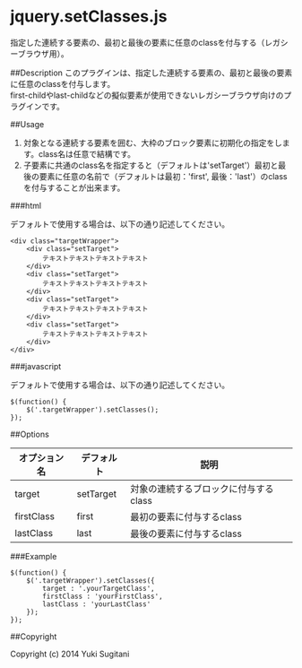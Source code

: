jquery.setClasses.js
====================

指定した連続する要素の、最初と最後の要素に任意のclassを付与する（レガシーブラウザ用）。

##Description
このプラグインは、指定した連続する要素の、最初と最後の要素に任意のclassを付与します。  
first-childやlast-childなどの擬似要素が使用できないレガシーブラウザ向けのプラグインです。

##Usage

1. 対象となる連続する要素を囲む、大枠のブロック要素に初期化の指定をします。class名は任意で結構です。  
1. 子要素に共通のclass名を指定すると（デフォルトは'setTarget'）最初と最後の要素に任意の名前で（デフォルトは最初：'first', 最後：'last'）のclassを付与することが出来ます。

###html

デフォルトで使用する場合は、以下の通り記述してください。

	<div class="targetWrapper">
		<div class="setTarget">
			テキストテキストテキストテキスト
		</div>
		<div class="setTarget">
			テキストテキストテキストテキスト
		</div>
		<div class="setTarget">
			テキストテキストテキストテキスト
		</div>
		<div class="setTarget">
			テキストテキストテキストテキスト
		</div>
	</div>
	
###javascript

デフォルトで使用する場合は、以下の通り記述してください。

    $(function() {
	    $('.targetWrapper').setClasses();
    });

##Options

オプション名  | デフォルト    | 説明
------------- | ------------- | -------------
target        | setTarget     | 対象の連続するブロックに付与するclass
firstClass    | first         | 最初の要素に付与するclass
lastClass    | last          | 最後の要素に付与するclass

###Example

    $(function() {
	    $('.targetWrapper').setClasses({
	    	target : '.yourTargetClass',
	    	firstClass : 'yourFirstClass',
	    	lastClass : 'yourLastClass'
	    });
    });

##Copyright

Copyright (c) 2014 Yuki Sugitani
